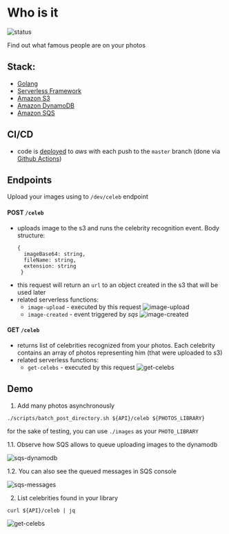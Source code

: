 # Who is it
![status](https://github.com/pietersweter/who-is-it/workflows/deploy/badge.svg)

Find out what famous people are on your photos

## Stack:
- [Golang](https://golang.org/)
- [Serverless Framework](https://www.serverless.com/)
- [Amazon S3](https://aws.amazon.com/s3/)
- [Amazon DynamoDB](https://aws.amazon.com/dynamodb/)
- [Amazon SQS](https://aws.amazon.com/sqs/)

## CI/CD
- code is [deployed](https://github.com/pietersweter/who-is-it/actions) to *aws* with each push to the `master` branch (done via [Github Actions](https://github.com/features/actions))

## Endpoints
Upload your images using to `/dev/celeb` endpoint
#### POST `/celeb`
- uploads image to the s3 and runs the celebrity recognition event. Body structure:
  ```
  {
    imageBase64: string,
    fileName: string,
    extension: string
   }
  ```
- this request will return an `url` to an object created in the s3 that will be used later
- related serverless functions:
  - `image-upload` - executed by this request
![image-upload](https://pieterweter-repository-images.s3-eu-west-1.amazonaws.com/Screenshot+2020-10-11+at+20.37.25.png) 
  - `image-created` - event triggered by *sqs*
![image-created](https://pieterweter-repository-images.s3-eu-west-1.amazonaws.com/Screenshot+2020-10-11+at+20.44.27.png) 

#### GET `/celeb`
- returns list of celebrities recognized from your photos. Each celebrity contains an array of photos representing him (that were uploaded to s3)
- related serverless functions:
  - `get-celebs` - executed by this request
![get-celebs](https://pieterweter-repository-images.s3-eu-west-1.amazonaws.com/Screenshot+2020-10-11+at+20.45.12.png)

## Demo
1. Add many photos asynchronously
```
./scripts/batch_post_directory.sh ${API}/celeb ${PHOTOS_LIBRARY}
```
for the sake of testing, you can use `./images` as your `PHOTO_LIBRARY`

1.1. Observe how SQS allows to queue uploading images to the dynamodb

![sqs-dynamodb](https://pieterweter-repository-images.s3-eu-west-1.amazonaws.com/dynamodb.gif)

1.2. You can also see the queued messages in SQS console

![sqs-messages](https://pieterweter-repository-images.s3-eu-west-1.amazonaws.com/sqs.gif)

2. List celebrities found in your library
```
curl ${API}/celeb | jq
```
![get-celebs](https://pieterweter-repository-images.s3-eu-west-1.amazonaws.com/Screenshot+2020-10-12+at+01.26.59.png)

